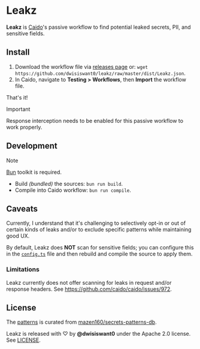 # Leakz

**Leakz** is [Caido](https://caido.io)'s passive workflow to find potential leaked secrets, PII, and sensitive fields.

## Install

1. Download the workflow file via [releases page](https://github.com/dwisiswant0/leakz-passive-workflow/releases) or: `wget https://github.com/dwisiswant0/leakz/raw/master/dist/Leakz.json`.
1. In Caido, navigate to **Testing > Workflows**, then **Import** the workflow file.

That's it!

> [!IMPORTANT]
> Response interception needs to be enabled for this passive workflow to work properly.

## Development

> [!NOTE]
> [Bun](https://bun.sh) toolkit is required.

* Build _(bundled)_ the sources: `bun run build`.
* Compile into Caido workflow: `bun run compile`.

## Caveats

Currently, I understand that it's challenging to selectively opt-in or out of certain kinds of leaks and/or to exclude specific patterns while maintaining good UX.

By default, Leakz does **NOT** scan for sensitive fields; you can configure this in the [`config.ts`](/src/config.ts) file and then rebuild and compile the source to apply them.

### Limitations

Leakz currently does not offer scanning for leaks in request and/or response headers. See https://github.com/caido/caido/issues/972.

## License

The [patterns](/src/db.json) is curated from [mazen160/secrets-patterns-db](https://github.com/mazen160/secrets-patterns-db).

Leakz is released with ♡ by **@dwisiswant0** under the Apache 2.0 license. See [LICENSE](/LICENSE).
